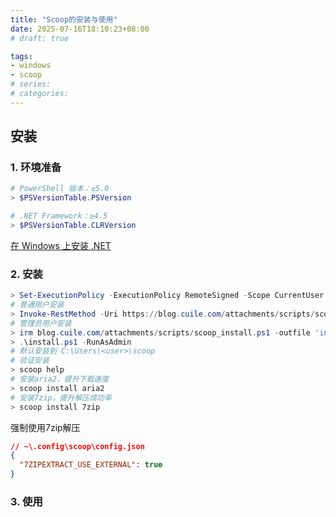```yaml
---
title: "Scoop的安装与使用"
date: 2025-07-16T18:10:23+08:00
# draft: true

tags:
- windows
- scoop
# series:
# categories:
---
```


## 安装

### 1. 环境准备
```powershell
# PowerShell 版本：≥5.0
> $PSVersionTable.PSVersion

# .NET Framework：≥4.5
> $PSVersionTable.CLRVersion
```
[在 Windows 上安装 .NET](https://learn.microsoft.com/zh-cn/dotnet/core/install/windows)

### 2. 安装
```powershell
> Set-ExecutionPolicy -ExecutionPolicy RemoteSigned -Scope CurrentUser
# 普通用户安装
> Invoke-RestMethod -Uri https://blog.cuile.com/attachments/scripts/scoop_install.ps1 | Invoke-Expression
# 管理员用户安装
> irm blog.cuile.com/attachments/scripts/scoop_install.ps1 -outfile 'install.ps1'
> .\install.ps1 -RunAsAdmin
# 默认安装到 C:\Users\<user>\scoop
# 验证安装
> scoop help
# 安装aria2，提升下载速度
> scoop install aria2
# 安装7zip，提升解压成功率
> scoop install 7zip
```
强制使用7zip解压
```json
// ~\.config\scoop\config.json
{
  "7ZIPEXTRACT_USE_EXTERNAL": true
}
```

### 3. 使用
```powershell
```
